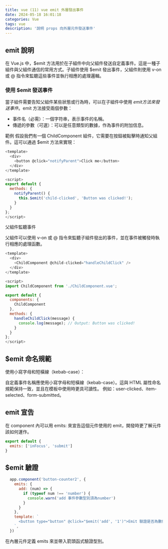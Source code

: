 ```yaml
---
title: vue (11) vue emit 外層發出事件
date: 2024-05-18 16:01:18
categories: Vue
tags: vue
description: '說明 props 向外層元件發送事件'
---
```


## emit 說明

在 Vue.js 中，$emit 方法用於在子組件中向父組件發送自定義事件。這是一種子組件與父組件通信的常用方式。子組件使用 $emit 發出事件，父組件則使用 v-on 或 @ 指令來監聽這些事件並執行相應的處理邏輯。

### 使用 $emit 發送事件

當子組件需要告知父組件某些狀態或行為時，可以在子組件中使用 $emit 方法來發送事件。$emit 方法接受兩個參數：

- 事件名（必需）：一個字符串，表示事件的名稱。
- 傳遞的參數（可選）：可以是任意類型的數據，作為事件的附加信息。

範例
假設我們有一個 ChildComponent 組件，它需要在按鈕被點擊時通知父組件。這可以通過 $emit 方法來實現：

``` js
<template>
  <div>
    <button @click="notifyParent">Click me</button>
  </div>
</template>

<script>
export default {
  methods: {
    notifyParent() {
      this.$emit('child-clicked', 'Button was clicked!');
    }
  }
};
</script>
```

父組件監聽事件

父組件可以使用 v-on 或 @ 指令來監聽子組件發出的事件，並在事件被觸發時執行相應的處理函數。

``` js
<template>
  <div>
    <ChildComponent @child-clicked="handleChildClick" />
  </div>
</template>

<script>
import ChildComponent from './ChildComponent.vue';

export default {
  components: {
    ChildComponent
  },
  methods: {
    handleChildClick(message) {
      console.log(message); // Output: Button was clicked!
    }
  }
};
</script>
```

## $emit 命名規範

使用小寫字母和短橫線（kebab-case）：

自定義事件名稱應使用小寫字母和短橫線（kebab-case）。這與 HTML 屬性命名規範保持一致，並且在模板中使用時更具可讀性。
例如：user-clicked、item-selected、form-submitted。

## emit 宣告

在 component 內可以用 emits: 來宣告這個元件使用的 emit，開發時更了解元件該如何運作。

``` js
export default {
  emits: ['inFocus', 'submit']
}
```

## $emit 驗證

``` js
  app.component('button-counter2', {
    emits: {
      add: (num) => {
        if (typeof num !== 'number') {
          console.warn('add 事件參數型別須為number')
        }
      }
    },
    template: `
      <button type="button" @click="$emit('add', '1')">Emit 驗證是否為數值</button>
    `,
  })
```

在內層元件定義 emits 來並帶入箭頭函式驗證型別。




